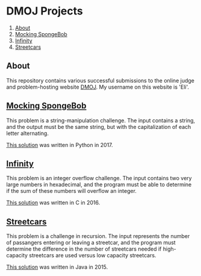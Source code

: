 # DMOJ Projects

1. [About](#about)
2. [Mocking SpongeBob](#mocking_spongebob)
3. [Infinity](#infinity)
4. [Streetcars](#streetcars)

## About

This repository contains various successful submissions to the online judge and problem-hosting website [DMOJ](https://dmoj.ca/). My username on this website is 'Eli'.

## [Mocking SpongeBob](https://dmoj.ca/problem/mockingspongebob)

This problem is a string-manipulation challenge. The input contains a string, and the output must be the same string, but with the capitalization of each letter alternating.

[This solution](../Mocking%20SpongeBob/Mocking%20SpongeBob.py) was written in Python in 2017.

## [Infinity](https://dmoj.ca/problem/infinity)

This problem is an integer overflow challenge. The input contains two very large numbers in hexadecimal, and the program must be able to determine if the sum of these numbers will overflow an integer.

[This solution](../Infinity/Infinity.c) was written in C in 2016.

## [Streetcars](https://dmoj.ca/problem/dmopc14c6p3)

This problem is a challenge in recursion. The input represents the number of passangers entering or leaving a streetcar, and the program must determine the difference in the number of streetcars needed if high-capacity streetcars are used versus low capacity streetcars.

[This solution](../Streetcars/Streetcars.java) was written in Java in 2015.